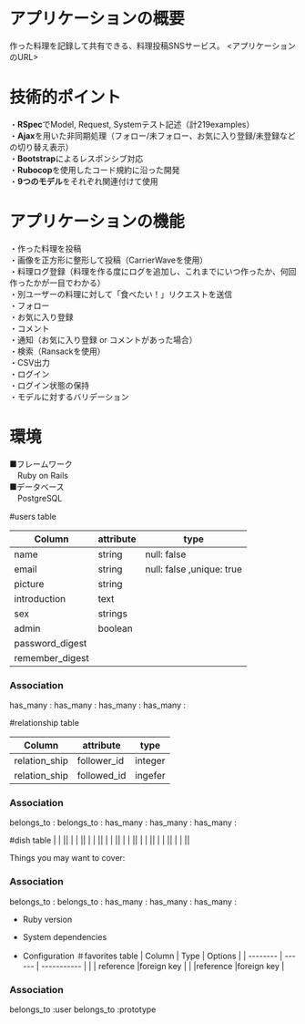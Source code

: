 # アプリケーションの概要
作った料理を記録して共有できる、料理投稿SNSサービス。 <アプリケーションのURL>

# 技術的ポイント
・**RSpec**でModel, Request, Systemテスト記述（計219examples）  
・**Ajax**を用いた非同期処理（フォロー/未フォロー、お気に入り登録/未登録などの切り替え表示）  
・**Bootstrap**によるレスポンシブ対応  
・**Rubocop**を使用したコード規約に沿った開発  
・**9つのモデル**をそれぞれ関連付けて使用  

# アプリケーションの機能
・作った料理を投稿  
・画像を正方形に整形して投稿（CarrierWaveを使用）  
・料理ログ登録（料理を作る度にログを追加し、これまでにいつ作ったか、何回作ったかが一目でわかる）  
・別ユーザーの料理に対して「食べたい！」リクエストを送信  
・フォロー  
・お気に入り登録  
・コメント  
・通知（お気に入り登録 or コメントがあった場合）  
・検索（Ransackを使用）  
・CSV出力  
・ログイン  
・ログイン状態の保持  
・モデルに対するバリデーション  

# 環境
■フレームワーク  
　Ruby on Rails  
■データベース  
　PostgreSQL  



#users table

| Column            | attribute    | type    |
| --------          | ------  | ----------- |
| name          | string  |null: false  |
| email             | string  |null: false ,unique: true|
| picture| string  |  | 
|introduction            | text   |  | 
| sex   |strings  |         |
| admin|  boolean|      | 
|password_digest|  |        | 
|remember_digest|  |        | 


### Association
has_many :
  has_many :
  has_many :
  has_many :


#relationship table

| Column            | attribute    | type     |
| --------          | ------  | ----------- |
| relation_ship |follower_id  |integer| 
| relation_ship |followed_id  |ingefer| 

### Association
belongs_to :
belongs_to :
has_many :
has_many :
has_many :



#dish table
|           |  || 
|           |  || 
|           |  || 
|           |  || 
|           |  || 
|           |  || 
|           |  || 
|           |  || 

Things you may want to cover:
### Association
belongs_to :
belongs_to :
has_many :
has_many :
has_many :

* Ruby version

* System dependencies

* Configuration
＃favorites table
| Column         | Type      | Options     |
| --------       | ------    | ----------- |
|    | reference    |foreign key |
|         |reference   |foreign key |
### Association
belongs_to :user
belongs_to :prototype


